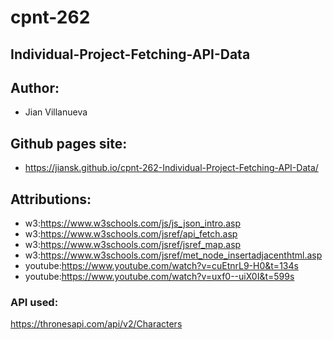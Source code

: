 # cpnt-262
## Individual-Project-Fetching-API-Data
## Author:
- Jian Villanueva
## Github pages site:
- https://jiansk.github.io/cpnt-262-Individual-Project-Fetching-API-Data/
## Attributions:

- w3:https://www.w3schools.com/js/js_json_intro.asp
- w3:https://www.w3schools.com/jsref/api_fetch.asp
- w3:https://www.w3schools.com/jsref/jsref_map.asp
- w3:https://www.w3schools.com/jsref/met_node_insertadjacenthtml.asp
- youtube:https://www.youtube.com/watch?v=cuEtnrL9-H0&t=134s
- youtube:https://www.youtube.com/watch?v=uxf0--uiX0I&t=599s

### API used:
https://thronesapi.com/api/v2/Characters
